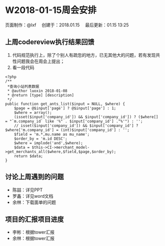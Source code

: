 # W2018-01-15周会安排
<div class="sub-title">页面制作：@lxf&emsp; 创建于：2018.01.15&emsp; 最后更新：01.15 13:25</div>

## 上周codereview执行结果回馈
1. 代码规范执行上，除了个别人有疏忽的地方，已无其他大的问题，若有发现共性问题我会在周会上提出；
2. 看一段代码
```
<?php
/**
 *查询小站列表数据
 * @author luoxin 2018-01-08
 * @return [type] [description]
 */
public function get_ants_list($input = NULL, $where) {
    $page = @$input['page'] ? @$input['page'] : 1;
    $where = array();
    (isset($input['company_id']) && $input['company_id']) ? ($where[] = "`m.company_id` like '%" . $input['company_id'] ."%'") : '';
    // isset($input['company_id']) && $input['company_id'] ? $where['m.company_id'] = (int)$input['company_id'] : '';
    $field = 'm.*,mu.name as mu_name';
    $order_by = 'm.id DESC';
    $where = implode('and',$where);
    $data = $this->CI->merchant_model->get_merchants_all($where,$field,$page,$order_by);
    return $data;
}
```

## 讨论上周遇到的问题
* 陈喆：详见PPT
* 罗鑫：详见word文档
* 余林：下载面单的问题

## 项目的汇报项目进度
* 李彬：根据tower汇报
* 余林：根据tower汇报
